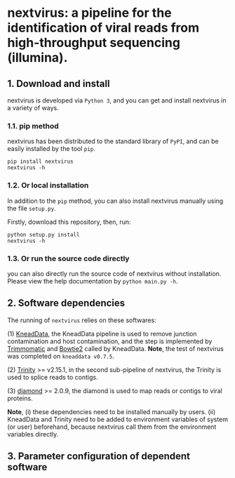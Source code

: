 # nextvirus: a pipeline for the identification of viral reads from high-throughput sequencing (illumina).

## 1. Download and install

nextvirus is developed via ```Python 3```, and you can get and install nextvirus in a variety of ways.

### 1.1. pip method

nextvirus has been distributed to the standard library of ```PyPI```, and can be easily installed by the tool ```pip```.

```
pip install nextvirus
nextvirus -h
```

### 1.2. Or local installation

In addition to the  ```pip``` method, you can also install nextvirus manually using the file ```setup.py```. 

Firstly, download this repository, then, run:
```
python setup.py install
nextvirus -h
```

### 1.3. Or run the source code directly

you can also directly run the source code of nextvirus without installation. Please view the help documentation by ```python main.py -h```.


## 2. Software dependencies

The running of ```nextvirus``` relies on these softwares:

(1) [KneadData](https://github.com/biobakery/kneaddata), the KneadData pipeline is used to remove junction contamination and host contamination, and the step is implemented by [Trimmomatic](http://www.usadellab.org/cms/?page=trimmomatic) and [Bowtie2](http://bowtie-bio.sourceforge.net/bowtie2/index.shtml) called by KneadData. <b>Note</b>, the test of nextvirus was completed on ```kneaddata v0.7.5```. 

(2) [Trinity](https://github.com/trinityrnaseq/trinityrnaseq) >= v2.15.1, in the second sub-pipeline of nextvirus, the Trinity is used to splice reads to contigs.

(3) [diamond](https://github.com/bbuchfink/diamond) >= 2.0.9, the diamond is used to map reads or contigs to viral proteins.

<b>Note</b>, (i) these dependencies need to be installed manually by users. (ii) KneadData and Trinity need to be added to environment variables of system (or user) beforehand, because nextvirus call them from the environment variables directly.


## 3. Parameter configuration of dependent software


